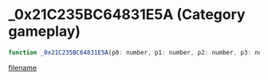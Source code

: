 # _0x21C235BC64831E5A (Category gameplay)

```js
function _0x21C235BC64831E5A(p0: number, p1: number, p2: number, p3: number, p4: number, p5: number, p6: number, p7: number, p8: number, p9: boolean): Vector3
```

[filename](_0x21C235BC64831E5A_m.md ':include')